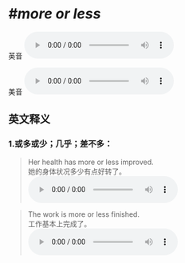 # ***\#more or less*** 
英音
<audio src="./media/more or less1_AAC.aac" controls="controls"></audio>

美音
<audio src="./media/more or less2_AAC.aac" controls="controls"></audio>



  

英文释义
---
### 1.**或多或少；几乎；差不多：**  

 > Her health has more or less improved.   
 > 她的身体状况多少有点好转了。    
<audio src="./media/more-10.aac" controls="controls"></audio>

 > The work is more or less finished.  
 > 工作基本上完成了。    
<audio src="./media/more-The work is more.aac" controls="controls"></audio>


